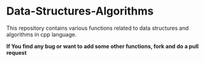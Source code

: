 # Data-Structures-Algorithms
This repository contains various functions related to data structures and algorithms in cpp language.

**If You find any bug or want to add some other functions, fork and do a pull request**
